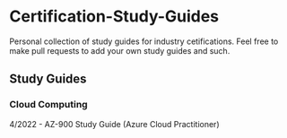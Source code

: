 # Certification-Study-Guides

Personal collection of study guides for industry cetifications. Feel free to make pull requests to add your own study guides and such.

## Study Guides

### Cloud Computing

4/2022 - AZ-900 Study Guide (Azure Cloud Practitioner) 
